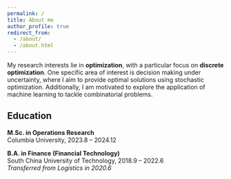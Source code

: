 ```yaml
---
permalink: /
title: About me
author_profile: true
redirect_from: 
  - /about/
  - /about.html
---
```


My research interests lie in **optimization**, with a particular focus on **discrete optimization**. One specific area of interest is decision making under uncertainty, where I aim to provide optimal solutions using stochastic optimization. Additionally, I am motivated to explore the application of machine learning to tackle combinatorial problems.

## Education

**M.Sc. in Operations Research**  
Columbia University, 2023.8 – 2024.12  

**B.A. in Finance (Financial Technology)**  
South China University of Technology, 2018.9 – 2022.6  
*Transferred from Logistics in 2020.6*

